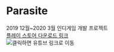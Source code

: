 # Parasite
2019 12월~2020 3월 인디게임 개발 프로젝트  
[플레이 스토어 다운로드 링크](https://play.google.com/store/apps/details?id=com.DefaultCompany.Parasite)  
![클릭하면 유튜브 링크로 이동](https://www.youtube.com/watch?v=zlX-jbuu3ck)


